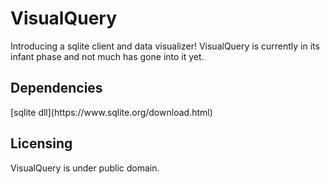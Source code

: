 <h1>VisualQuery</h1>
Introducing a sqlite client and data visualizer! VisualQuery is currently in its infant phase and not much has gone into it yet. 

<h2>Dependencies</h2>
[sqlite dll](https://www.sqlite.org/download.html)

<h2>Licensing</h2>
VisualQuery is under public domain.
